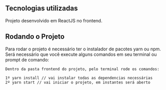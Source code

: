 ## Tecnologias utilizadas
Projeto desenvolvido em ReactJS no frontend.

## Rodando o Projeto
Para rodar o projeto é necessário ter o instalador de pacotes yarn ou npm. Será necessário que você execute alguns comandos em seu terminal ou prompt de comando:

    Dentro da pasta frontend do projeto, pelo terminal rode os comandos:

    1º yarn install // vai instalar todas as dependencias necessárias
    2º yarn start // vai iniciar o projeto, em instantes será aberto
